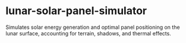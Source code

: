 # lunar-solar-panel-simulator
Simulates solar energy generation and optimal panel positioning on the lunar surface, accounting for terrain, shadows, and thermal effects.
